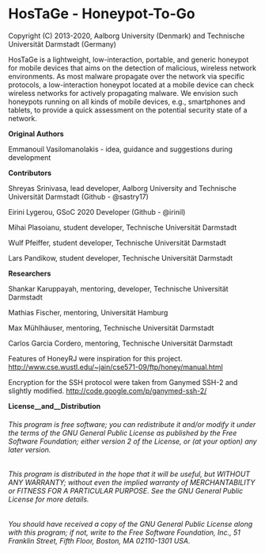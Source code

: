 HosTaGe - Honeypot-To-Go
========================
Copyright (C) 2013-2020, Aalborg University (Denmark) and Technische Universität Darmstadt (Germany)



HosTaGe is a lightweight, low-interaction, portable, and generic honeypot for mobile devices that aims on the detection of malicious, wireless network environments. 
As most malware propagate over the network via specific protocols, a low-interaction honeypot located at a mobile device can check wireless networks for actively propagating malware. We envision such honeypots running on all kinds of mobile devices, e.g., smartphones and tablets, to provide a quick assessment on the potential security state of a network.



__Original Authors__

Emmanouil Vasilomanolakis -  idea, guidance and suggestions during development

__Contributors__

Shreyas Srinivasa, lead developer, Aalborg University and Technische Universität Darmstadt (Github - @sastry17)

Eirini Lygerou, GSoC 2020 Developer (Github - @irinil)

Mihai Plasoianu, student developer, Technische Universität Darmstadt

Wulf Pfeiffer, student developer, Technische Universität Darmstadt

Lars Pandikow, student developer, Technische Universität Darmstadt

__Researchers__

Shankar Karuppayah, mentoring, developer, Technische Universität Darmstadt

Mathias Fischer, mentoring, Universität Hamburg

Max Mühlhäuser, mentoring, Technische Universität Darmstadt

Carlos Garcia Cordero, mentoring, Technische Universität Darmstadt


Features of HoneyRJ were inspiration for this project.
http://www.cse.wustl.edu/~jain/cse571-09/ftp/honey/manual.html

Encryption for the SSH protocol were taken from Ganymed SSH-2
and slightly modified.
http://code.google.com/p/ganymed-ssh-2/

__License__and__Distribution__

###### This program is free software; you can redistribute it and/or modify it under the terms of the GNU General Public License as published by the Free Software Foundation; either version 2 of the License, or  (at your option) any later version.

###### This program is distributed in the hope that it will be useful, but WITHOUT ANY WARRANTY; without even the implied warranty of MERCHANTABILITY or FITNESS FOR A PARTICULAR PURPOSE.  See the GNU General Public License for more details.

###### You should have received a copy of the GNU General Public License along with this program; if not, write to the Free Software Foundation, Inc., 51 Franklin Street, Fifth Floor, Boston, MA 02110-1301 USA.
